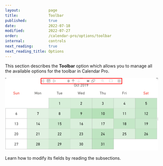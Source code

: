 ```yaml
---
layout:             page
title:              Toolbar
published:          true
date:               2022-07-18
modified:           2022-07-27
order:              /calendar-pro/options/toolbar
internal:           controls
next_reading:       true
next_reading_title: Options
---
```

This section describes the **Toolbar** option which allows you to manage all the available options for the toolbar in Calendar Pro.

<img src="images/toolbar.png" width="800" alt="A not joined event in Calendar pro">

Learn how to modify its fields by reading the subsections.
